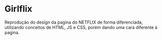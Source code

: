 # Girlflix
Reprodução do design da pagina do NETFLIX de forma diferenciada, utilizando conceitos de HTML, JS e CSS, porém dando uma cara diferente à pagina. 
